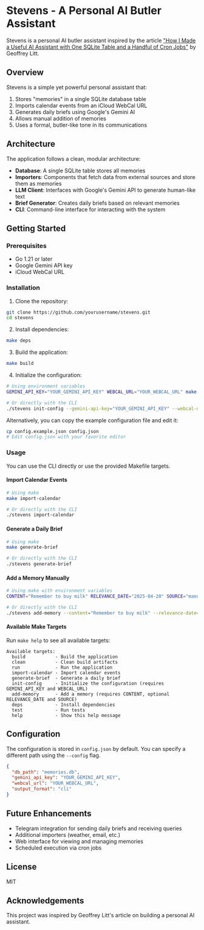 # Stevens - A Personal AI Butler Assistant

Stevens is a personal AI butler assistant inspired by the article ["How I Made a Useful AI Assistant with One SQLite Table and a Handful of Cron Jobs"](https://www.geoffreylitt.com/2025/04/12/how-i-made-a-useful-ai-assistant-with-one-sqlite-table-and-a-handful-of-cron-jobs) by Geoffrey Litt.

## Overview

Stevens is a simple yet powerful personal assistant that:

1. Stores "memories" in a single SQLite database table
2. Imports calendar events from an iCloud WebCal URL
3. Generates daily briefs using Google's Gemini AI
4. Allows manual addition of memories
5. Uses a formal, butler-like tone in its communications

## Architecture

The application follows a clean, modular architecture:

- **Database**: A single SQLite table stores all memories
- **Importers**: Components that fetch data from external sources and store them as memories
- **LLM Client**: Interfaces with Google's Gemini API to generate human-like text
- **Brief Generator**: Creates daily briefs based on relevant memories
- **CLI**: Command-line interface for interacting with the system

## Getting Started

### Prerequisites

- Go 1.21 or later
- Google Gemini API key
- iCloud WebCal URL

### Installation

1. Clone the repository:

```bash
git clone https://github.com/yourusername/stevens.git
cd stevens
```

2. Install dependencies:

```bash
make deps
```

3. Build the application:

```bash
make build
```

4. Initialize the configuration:

```bash
# Using environment variables
GEMINI_API_KEY="YOUR_GEMINI_API_KEY" WEBCAL_URL="YOUR_WEBCAL_URL" make init-config

# Or directly with the CLI
./stevens init-config --gemini-api-key="YOUR_GEMINI_API_KEY" --webcal-url="YOUR_WEBCAL_URL"
```

Alternatively, you can copy the example configuration file and edit it:

```bash
cp config.example.json config.json
# Edit config.json with your favorite editor
```

### Usage

You can use the CLI directly or use the provided Makefile targets.

#### Import Calendar Events

```bash
# Using make
make import-calendar

# Or directly with the CLI
./stevens import-calendar
```

#### Generate a Daily Brief

```bash
# Using make
make generate-brief

# Or directly with the CLI
./stevens generate-brief
```

#### Add a Memory Manually

```bash
# Using make with environment variables
CONTENT="Remember to buy milk" RELEVANCE_DATE="2025-04-20" SOURCE="manual" make add-memory

# Or directly with the CLI
./stevens add-memory --content="Remember to buy milk" --relevance-date="2025-04-20" --source="manual"
```

#### Available Make Targets

Run `make help` to see all available targets:

```
Available targets:
  build           - Build the application
  clean           - Clean build artifacts
  run             - Run the application
  import-calendar - Import calendar events
  generate-brief  - Generate a daily brief
  init-config     - Initialize the configuration (requires GEMINI_API_KEY and WEBCAL_URL)
  add-memory      - Add a memory (requires CONTENT, optional RELEVANCE_DATE and SOURCE)
  deps            - Install dependencies
  test            - Run tests
  help            - Show this help message
```

## Configuration

The configuration is stored in `config.json` by default. You can specify a different path using the `--config` flag.

```json
{
  "db_path": "memories.db",
  "gemini_api_key": "YOUR_GEMINI_API_KEY",
  "webcal_url": "YOUR_WEBCAL_URL",
  "output_format": "cli"
}
```

## Future Enhancements

- Telegram integration for sending daily briefs and receiving queries
- Additional importers (weather, email, etc.)
- Web interface for viewing and managing memories
- Scheduled execution via cron jobs

## License

MIT

## Acknowledgements

This project was inspired by Geoffrey Litt's article on building a personal AI assistant.
